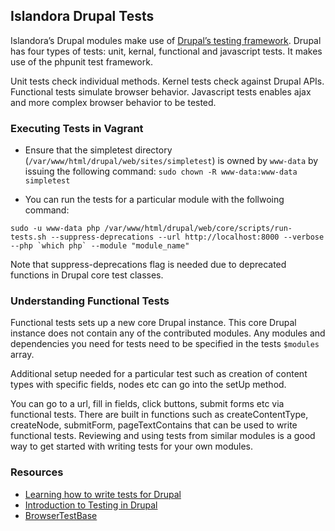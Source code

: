 ## Islandora Drupal Tests
Islandora’s Drupal modules make use of [Drupal’s testing framework](https://www.drupal.org/docs/8/testing).  Drupal has four types of tests: unit, kernal, functional and javascript tests. It makes use of the phpunit test framework.

Unit tests check individual methods. Kernel tests check against Drupal APIs. Functional tests simulate browser behavior. Javascript tests enables ajax and more complex browser behavior to be tested.

### Executing Tests in Vagrant
* Ensure that the simpletest directory (`/var/www/html/drupal/web/sites/simpletest`) is owned by `www-data` by issuing the following command: `sudo chown -R www-data:www-data simpletest`

* You can run the tests for a particular module with the follwoing command: 
```
sudo -u www-data php /var/www/html/drupal/web/core/scripts/run-tests.sh --suppress-deprecations --url http://localhost:8000 --verbose --php `which php` --module "module_name"
```

Note that suppress-deprecations flag is needed due to deprecated functions in Drupal core test classes.

### Understanding Functional Tests
Functional tests sets up a new core Drupal instance.  This core Drupal instance does not contain any of the contributed modules.  Any modules and dependencies you need for tests need to be specified in the tests `$modules` array.

Additional setup needed for a particular test such as creation of content types with specific fields, nodes etc can go into the setUp method.  

You can go to a url, fill in fields, click buttons, submit forms etc via functional tests.  There are built in functions such as createContentType, createNode, submitForm, pageTextContains that can be used to write functional tests.  Reviewing and using tests from similar modules is a good way to get started with writing tests for your own modules.

### Resources
* [Learning how to write tests for Drupal](https://www.marcdrummond.com/posts/2016/08/14/learning-to-write-tests-for-drupal)
* [Introduction to Testing in Drupal](https://drupalize.me/tutorial/introduction-testing-drupal?p=3056)
* [BrowserTestBase](https://api.drupal.org/api/drupal/core!tests!Drupal!Tests!BrowserTestBase.php/class/BrowserTestBase)
